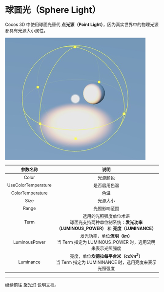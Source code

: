 # 球面光（Sphere Light）

Cocos 3D 中使用球面光替代 **点光源（Point Light）**，因为真实世界中的物理光源都具有光源大小属性。

![sphere light](sphere-light.jpg)

| 参数名称 | 说明 |
|:-------:|:---:|
| Color | 光源颜色 |
| UseColorTemperature | 是否启用色温 |
| ColorTemperature | 色温 |
| Size | 光源大小 |
| Range | 光照影响范围 |
| Term | 选用的光照强度单位术语<br>球面光支持两种单位制系统：**发光功率（LUMINOUS_POWER）** 和 **亮度（LUMINANCE）** |
| LuminousPower | 发光功率，单位**流明（*lm*）**<br>当 Term 指定为 LUMINOUS_POWER 时，选用流明来表示光照强度 |
| Luminance | 亮度，单位**坎德拉每平台米（*cd/m<sup>2</sup>*）**<br>当 Term 指定为 LUMININANCE 时，选用亮度来表示光照强度 |

---

继续前往 [聚光灯](spot-light.md) 说明文档。
